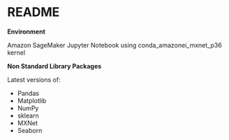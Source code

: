 # README #

**Environment**

Amazon SageMaker Jupyter Notebook using conda_amazonei_mxnet_p36 kernel

**Non Standard Library Packages**

Latest versions of:
 - Pandas
 - Matplotlib
 - NumPy
 - sklearn
 - MXNet
 - Seaborn

